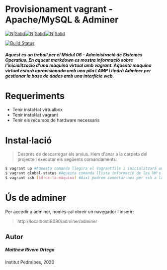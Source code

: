 # Provisionament vagrant - Apache/MySQL & Adminer

[![N|Solid](https://encrypted-tbn0.gstatic.com/images?q=tbn:ANd9GcSZYkNq6JQ00zK3PC-FvYqph0PzRV6ICwfBPQ&usqp=CAU)](https://github.com/a19Matthew/Projecte17)[![N|Solid](https://i0.wp.com/appiomatic.com/blog/wp-content/uploads/2019/04/lamp.png?fit=512%2C200&ssl=1)](https://github.com/a19Matthew/Projecte17)[![N|Solid](https://www.jose-aguilar.com/blog/wp-content/uploads/2014/08/adminer_logo.jpg)](https://github.com/a19Matthew/Projecte17)




[![Build Status](https://travis-ci.org/joemccann/dillinger.svg?branch=master)](https://github.com/a19Matthew/Projecte17)

##### Aquest es un treball per el Módul 06 - Administració de Sistemes Operatius. En aquest markdown es mostra informació sobre l'inicialització d'una màquina virtual amb vagrant. Aquesta maquina virtual estarà aprovisionada amb una pila LAMP i tindrà Adminer per gestionar la base de dades amb una interfície web.

# Requeriments
- Tenir instal·lat virtualbox
- Tenir instal·lat vagrant
- Tenir els recursos de hardware necessaris

# Instal·lació
> Després de descarregar els arxius. Hem d'anar a la carpeta del projecte i executar els següents comandaments:

```sh
$ vagrant up #Aquesta comanda llegira el Vagrantfile i inicialitzará una VM privionada.
$ vagrant global-status #Aquesta comanda llista informació de les VM's. Hem de fixar-nos en la ID.
$ vagrant ssh [id-de-la-maquina] #Així podrem conectar-nos per ssh a la VM.
```
# Ús de adminer
Per accedir a adminer, només cal obreir un navegador i inserir:
>http://localhost:8080/adminer/adminer

## Autor

##### Matthew Rivero Ortega 
Institut Pedralbes, 2020
